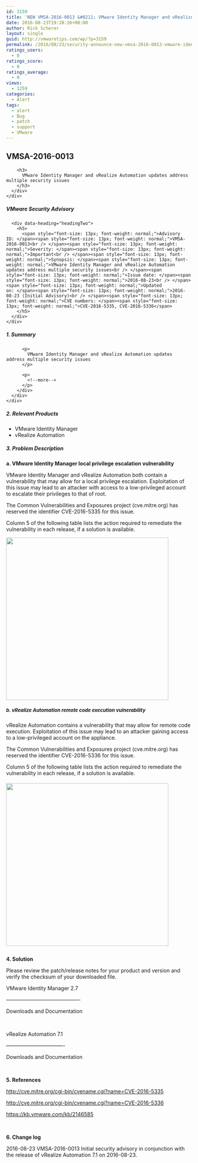 ```yaml
---
id: 3159
title: 'NEW VMSA-2016-0013 &#8211; VMware Identity Manager and vRealize Automation updates address multiple security issues'
date: 2016-08-23T19:28:26+00:00
author: Rick Scherer
layout: single
guid: http://vmwaretips.com/wp/?p=3159
permalink: /2016/08/23/security-announce-new-vmsa-2016-0013-vmware-identity-manager-and-vrealize-automation-updates-address-multiple-security-issues/
ratings_users:
  - 0
ratings_score:
  - 0
ratings_average:
  - 0
views:
  - 1259
categories:
  - Alert
tags:
  - alert
  - Bug
  - patch
  - support
  - VMware
---
```

<div>
  <div>
    <div>
      <div>
        <h2>
          VMSA-2016-0013
        </h2>
        
        <h3>
          VMware Identity Manager and vRealize Automation updates address multiple security issues
        </h3>
      </div>
    </div>
  </div>
</div>

<div>
  <div id="columncontainer1columncontainercomparisontable">
    <div>
      <div data-heading="headingOne">
        <h5>
          VMware Security Advisory
        </h5>
      </div>
      
      <div data-heading="headingTwo">
        <h5>
          <span style="font-size: 13px; font-weight: normal;">Advisory ID: </span><span style="font-size: 13px; font-weight: normal;">VMSA-2016-0013<br /> </span><span style="font-size: 13px; font-weight: normal;">Severity: </span><span style="font-size: 13px; font-weight: normal;">Important<br /> </span><span style="font-size: 13px; font-weight: normal;">Synopsis: </span><span style="font-size: 13px; font-weight: normal;">VMware Identity Manager and vRealize Automation updates address multiple security issues<br /> </span><span style="font-size: 13px; font-weight: normal;">Issue date: </span><span style="font-size: 13px; font-weight: normal;">2016-08-23<br /> </span><span style="font-size: 13px; font-weight: normal;">Updated on: </span><span style="font-size: 13px; font-weight: normal;">2016-08-23 (Initial Advisory)<br /> </span><span style="font-size: 13px; font-weight: normal;">CVE numbers: </span><span style="font-size: 13px; font-weight: normal;">CVE-2016-5335, CVE-2016-5336</span>
        </h5>
      </div>
    </div>
  </div>
</div>

<div>
  <div>
    <div>
      <div>
        <div>
          <h5>
            1. Summary
          </h5>
          
          <p>
            VMware Identity Manager and vRealize Automation updates address multiple security issues
          </p>
          
          <p>
            <!--more-->
          </p>
        </div>
      </div>
    </div>
  </div>
</div>

<div>
  <h5>
    2. Relevant Products
  </h5>
  
  <ul>
    <li>
      VMware Identity Manager
    </li>
    <li>
      vRealize Automation
    </li>
  </ul>
  
  <h5>
    3. Problem Description
  </h5>
  
  <p>
    <strong>a. VMware Identity Manager local privilege escalation vulnerability  </strong>
  </p>
  
  <p>
    VMware Identity Manager and vRealize Automation both contain a vulnerability that may allow for a local privilege escalation. Exploitation of this issue may lead to an attacker with access to a low-privileged account to escalate their privileges to that of root.
  </p>
  
  <p>
    The Common Vulnerabilities and Exposures project (cve.mitre.org) has reserved the identifier CVE-2016-5335 for this issue.
  </p>
  
  <p>
    Column 5 of the following table lists the action required to remediate the vulnerability in each release, if a solution is available.
  </p>
  
  <p>
    <a href="http://vmwaretips.com/wp/2016/08/23/security-announce-new-vmsa-2016-0013-vmware-identity-manager-and-vrealize-automation-updates-address-multiple-security-issues/vmsa-2016-0013a/" rel="attachment wp-att-3170"><img class="alignnone  wp-image-3170" title="vmsa-2016-0013a" src="http://vmwaretips.com/wp/wp-content/uploads/2016/08/vmsa-2016-0013a.png" alt="" width="440" srcset="http://www.vmwaretips.com/wp/wp-content/uploads/2016/08/vmsa-2016-0013a.png 769w, http://www.vmwaretips.com/wp/wp-content/uploads/2016/08/vmsa-2016-0013a-300x192.png 300w" sizes="(max-width: 769px) 100vw, 769px" /></a>
  </p>
</div>

<div>
  <div id="columncontainer1columncontainercomparisontable_933633835">
    <div data-heading="headingOne">
      <h5>
        <strong style="font-size: 13px;">b. vRealize Automation remote code execution vulnerability</strong>
      </h5>
    </div>
  </div>
</div>

<div>
  <p>
    vRealize Automation contains a vulnerability that may allow for remote code execution. Exploitation of this issue may lead to an attacker gaining access to a low-privileged account on the appliance.
  </p>
  
  <p>
    The Common Vulnerabilities and Exposures project (cve.mitre.org) has reserved the identifier CVE-2016-5336 for this issue.
  </p>
  
  <p>
    Column 5 of the following table lists the action required to remediate the vulnerability in each release, if a solution is available.
  </p>
</div>

<div>
  <div id="columncontainer1columncontainercomparisontable_9323">
    <div data-heading="headingOne">
      <h5>
        <span style="font-size: 13px; font-weight: normal;"><a href="http://vmwaretips.com/wp/2016/08/23/security-announce-new-vmsa-2016-0013-vmware-identity-manager-and-vrealize-automation-updates-address-multiple-security-issues/vmsa-2016-0013b/" rel="attachment wp-att-3171"><img class="alignnone  wp-image-3171" title="vmsa-2016-0013b" src="http://vmwaretips.com/wp/wp-content/uploads/2016/08/vmsa-2016-0013b.png" alt="" width="440" srcset="http://www.vmwaretips.com/wp/wp-content/uploads/2016/08/vmsa-2016-0013b.png 762w, http://www.vmwaretips.com/wp/wp-content/uploads/2016/08/vmsa-2016-0013b-300x148.png 300w" sizes="(max-width: 762px) 100vw, 762px" /></a> </span>
      </h5>
    </div>
  </div>
</div>

<div>
  <p>
    <strong>4. Solution</strong>
  </p>
  
  <p>
    Please review the patch/release notes for your product and version and verify the checksum of your downloaded file.
  </p>
  
  <p>
    VMware Identity Manager 2.7
  </p>
  
  <p>
    &#8212;&#8212;&#8212;&#8212;&#8212;&#8212;&#8212;&#8212;&#8212;&#8212;&#8212;&#8212;&#8212;&#8212;-
  </p>
  
  <p>
    <a name="&lpos=content_security : 229" href="https://my.vmware.com/en/web/vmware/info/slug/desktop_end_user_computing/vmware_identity_manager/2_7"></a>Downloads and Documentation
  </p>
  
  <p>
    &nbsp;
  </p>
  
  <p>
    vRealize Automation 7.1
  </p>
  
  <p>
    &#8212;&#8212;&#8212;&#8212;&#8212;&#8212;&#8212;&#8212;&#8212;&#8212;&#8212;-
  </p>
  
  <p>
    <a name="&lpos=content_security : 230" href="https://my.vmware.com/group/vmware/info/slug/infrastructure_operations_management/vmware_vrealize_automation/7_1#product_downloads"></a>Downloads and Documentation
  </p>
  
  <p>
    &nbsp;
  </p>
  
  <p>
    <strong>5. References</strong>
  </p>
  
  <p>
    <a href="http://cve.mitre.org/cgi-bin/cvename.cgi?name=CVE-2016-5335">http://cve.mitre.org/cgi-bin/cvename.cgi?name=CVE-2016-5335</a>
  </p>
  
  <p>
    <a href="http://cve.mitre.org/cgi-bin/cvename.cgi?name=CVE-2016-5336">http://cve.mitre.org/cgi-bin/cvename.cgi?name=CVE-2016-5336</a>
  </p>
  
  <p>
    <a href="https://kb.vmware.com/kb/2146585">https://kb.vmware.com/kb/2146585</a>
  </p>
  
  <p>
    &nbsp;
  </p>
  
  <p>
    <strong>6. Change log</strong>
  </p>
  
  <p>
    2016-08-23 VMSA-2016-0013 Initial security advisory in conjunction with the release of vRealize Automation 7.1 on 2016-08-23.
  </p>
</div>